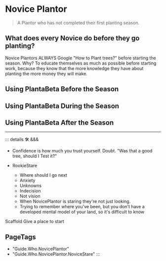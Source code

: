 # Novice Plantor

> A Plantor who has not completed their first planting season.

## What does every Novice do before they go planting?

Novice Plantors ALWAYS Google "How to Plant trees?" before starting the season. Why? To educate themselves as much as possible before starting work, because they know that the more knowledge they have about planting the more money they will make.

## Using PlantaBeta Before the Season

## Using PlantaBeta During the Season

## Using PlantaBeta After the Season

---

<!-- =================================================== -->
<!-- =================================================== -->
<!-- =================================================== -->
<!-- =================================================== -->
<!-- =================================================== -->
::: details 🛠 <dev>&&&</dev>

- Confidence is how much you trust yourself. Doubt. "Was that a good tree, should I Test it?"

- RookieStare
    - Where should I go next
    - Anxiety
    - Unknowns
    - Indecision
    - Not vision
    - When NovicePlantor is staring they're not just looking.
    - Trying to remember where you've been, but you don't have a developed mental model of your land, so it's difficult to know

Scaffold
Give a place to start
<h2>PageTags</h2>

- "Guide.Who.NovicePlantor"
- "Guide.Who.NovicePlantor.NoviceStare"
:::
